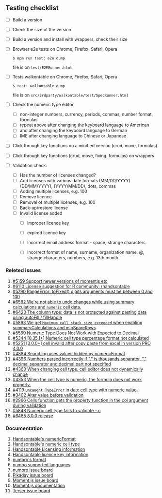 ## Testing checklist 

- [ ] Build a version
- [ ] Check the size of the version
- [ ] Build a version and install with wrappers, check their size
- [ ] Browser e2e tests on Chrome, Firefox, Safari, Opera 

    `$ npm run test: e2e.dump`

    file is on `test/E2ERunner.html`  

- [ ] Tests walkontable on Chrome, Firefox, Safari, Opera
  
    `$ test: walkontable.dump`

    file is on `src/3rdparty/walkontable/test/SpecRunner.html`

- [ ] Check the numeric type editor
     - [ ] non-integer numbers, currency, periods, commas, number format, formulas
     - [ ] repeat above after changing the keyboard language to American
     - [ ] and after changing the keyboard language to German
     - [ ] IME after changing language to Chinese or Japanese
- [ ] Click through key functions on a minified version (crud, move, formulas)
- [ ] Click through key functions (crud, move, fixing, formulas) on wrappers

- [ ] Validation check:
    - [ ] Has the number of licenses changed?
    - [ ] Add licenses with various date formats (MM/DD/YYYY) (DD/MM/YYYY), (YYYY/MM/DD), dots, commas
    - [ ] Adding multiple licenses, e.g. 100
    - [ ] Remove licence
    - [ ] Removal of multiple licenses, e.g. 100
    - [ ] Back-up/restore license
    - [ ] Invalid license added
        - [ ] improper licence key
        - [ ] expired licence key
        - [ ] Incorrect email address format - space, strange characters
        - [ ] Incorrect format of name, surname, organization name, @, strange characters, numbers, e.g. 13th month
  

### Releted issues
1. [#5159 Support newer versions of momentjs etc](https://github.com/handsontable/handsontable/issues/5159)
2. [#6110 License suggestion for R community: rhandsontable ](https://github.com/handsontable/handsontable/issues/6110)
3. [#5790 RangeError: toFixed() digits arguments must be between 0 and 100 ](https://github.com/handsontable/handsontable/issues/5790#issuecomment-471581724)
4. [#6582 We're not able to undo changes while using summary calculations and `numeric` cell data.](https://github.com/handsontable/handsontable/issues/6582)
5. [#6423 The column type: data is not protected against pasting data using autoFill / fillHandle ](https://github.com/handsontable/handsontable/issues/6423)
6. [#5863 We get `Maximum call stack size exceeded` when enabling summaryCalculations and minSpareRows](https://github.com/handsontable/handsontable/issues/5863)
7. [#5569 Numeric Type Does Not Work with Expected to Decimal ](https://github.com/handsontable/handsontable/issues/5569)
8. [#5344 [0.35.1+] Numeric cell type percentage format not calculated ](https://github.com/handsontable/handsontable/issues/5344)
9.  [#5251 [3.0.0+] cell invalid after copy paste from excel in version PRO 4.0.0 ](https://github.com/handsontable/handsontable/issues/5251)
10. [#4884 Searching uses values hidden by numericFormat ](https://github.com/handsontable/handsontable/issues/4884)
11. [#4396 Numbers parsed incorrectly if "." is thousands separator, "," decimal separator and decimal part not specified](https://github.com/handsontable/handsontable/issues/4396)
12. [#4360 When changing cell type, cell editor does not dynamically change ](https://github.com/handsontable/handsontable/issues/4360)
13. [#4353 When the cell type is numeric, the formula does not work properly.](https://github.com/handsontable/handsontable/issues/4353)
14. [#4119 `Uncaught TypeError` in date cell type with numeric value.](https://github.com/handsontable/handsontable/issues/4119)
15. [#3402 Alter value before validation ](https://github.com/handsontable/handsontable/issues/3402)
16. [#2966 Cells function gets the property function in the col argument during validation ](https://github.com/handsontable/handsontable/issues/2966)
17. [#5848 Numeric cell type fails to validate -.n ](https://github.com/handsontable/handsontable/issues/5848)
18. [#6465 8.0.0 release](https://github.com/handsontable/handsontable/issues/6465)

### Documentation
1. [Handsontable's numericFormat](https://handsontable.com/docs/7.3.0/Options.html#numericFormat)
2. [Handsontable's numeric cell type](https://handsontable.com/docs/7.3.0/demo-numeric.html)
3. [Handsontable Licensing information](https://handsontable.com/docs/7.3.0/tutorial-licensing.html)
4. [Handsontable licence key information](https://handsontable.com/docs/7.3.0/tutorial-license-key.html)
5. [numbro's format](http://numbrojs.com/format.html)
6. [numbo supported languages](http://numbrojs.com/languages.html#supported-languages)
7. [numbro issue board](https://github.com/BenjaminVanRyseghem/numbro/issues)
8. [Pikaday issue board](https://github.com/Pikaday/Pikaday/issues)
9. [Moment.js issue board](https://github.com/moment/moment/issues)
10. [Moment.js documentation](https://momentjs.com/docs/)
11. [Terser issue board](https://github.com/terser/terser/issues)


